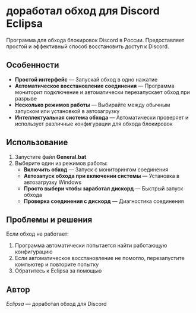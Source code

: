 # доработал обход для Discord Eclipsa

Программа для обхода блокировок Discord в России. Предоставляет простой и эффективный способ восстановить доступ к Discord.

## Особенности

- **Простой интерфейс** — Запускай обход в одно нажатие
- **Автоматическое восстановление соединения** — Программа мониторит подключение и автоматически перезапускает обход при разрыве
- **Несколько режимов работы** — Выбирайте между обычным запуском или установкой в автозагрузку
- **Интеллектуальная система обхода** — Автоматически проверяет и использует различные конфигурации для обхода блокировок

## Использование

1. Запустите файл **General.bat**
2. Выберите один из режимов работы:
   - **Включить обход** — Запуск с мониторингом соединения
   - **Автозапуск обхода при включении системы** — Установка в автозагрузку Windows
   - **Просто выбери чтобы заработал дискорд** — Быстрый запуск обхода
   - **Проверка соединения с дискорд** — Диагностика соединения
   
## Проблемы и решения

Если обход не работает:
1. Программа автоматически попытается найти работающую конфигурацию
2. Если автоматическое восстановление не помогло, перезапустите компьютер и повторите попытку
3. Обратитесь к Eclipsa за помощью

## Автор

*Eclipsa* — доработал обход для Discord
